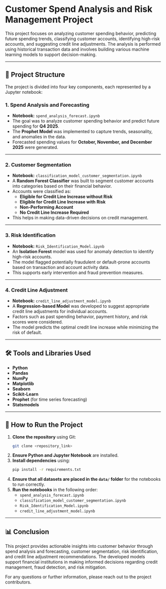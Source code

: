 # Customer Spend Analysis and Risk Management Project

This project focuses on analyzing customer spending behavior, predicting future spending trends, classifying customer accounts, identifying high-risk accounts, and suggesting credit line adjustments. The analysis is performed using historical transaction data and involves building various machine learning models to support decision-making.

---

## 📂 Project Structure

The project is divided into four key components, each represented by a Jupyter notebook:

### 1. **Spend Analysis and Forecasting**
- **Notebook:** `spend_analysis_forecast.ipynb`  
- The goal was to analyze customer spending behavior and predict future spending for **Q4 2025**.  
- The **Prophet Model** was implemented to capture trends, seasonality, and anomalies in the data.  
- Forecasted spending values for **October, November, and December 2025** were generated.

---

### 2. **Customer Segmentation**
- **Notebook:** `classification_model_customer_segmentation.ipynb`  
- A **Random Forest Classifier** was built to segment customer accounts into categories based on their financial behavior.  
- Accounts were classified as:
    - **Eligible for Credit Line Increase without Risk**  
    - **Eligible for Credit Line Increase with Risk**  
    - **Non-Performing Account**  
    - **No Credit Line Increase Required**  
- This helps in making data-driven decisions on credit management.

---

### 3. **Risk Identification**
- **Notebook:** `Risk_Identification_Model.ipynb`  
- An **Isolation Forest** model was used for anomaly detection to identify high-risk accounts.  
- The model flagged potentially fraudulent or default-prone accounts based on transaction and account activity data.  
- This supports early intervention and fraud prevention measures.

---

### 4. **Credit Line Adjustment**
- **Notebook:** `credit_line_adjustment_model.ipynb`  
- A **Regression-based Model** was developed to suggest appropriate credit line adjustments for individual accounts.  
- Factors such as past spending behavior, payment history, and risk scores were considered.  
- The model predicts the optimal credit line increase while minimizing the risk of default.

---

## 🛠️ Tools and Libraries Used

- **Python**
- **Pandas**
- **NumPy**
- **Matplotlib**
- **Seaborn**
- **Scikit-Learn**
- **Prophet** (for time series forecasting)
- **Statsmodels**

---

## 🚀 How to Run the Project

1. **Clone the repository** using Git:
    ```bash
    git clone <repository_link>
    ```
2. **Ensure Python and Jupyter Notebook** are installed.
3. **Install dependencies** using:
    ```bash
    pip install -r requirements.txt
    ```
4. **Ensure that all datasets are placed in the `data/` folder** for the notebooks to run correctly.
5. **Run the notebooks** in the following order:
    - `spend_analysis_forecast.ipynb`
    - `classification_model_customer_segmentation.ipynb`
    - `Risk_Identification_Model.ipynb`
    - `credit_line_adjustment_model.ipynb`

---

## 📊 Conclusion

This project provides actionable insights into customer behavior through spend analysis and forecasting, customer segmentation, risk identification, and credit line adjustment recommendations. The developed models support financial institutions in making informed decisions regarding credit management, fraud detection, and risk mitigation.

For any questions or further information, please reach out to the project contributors.